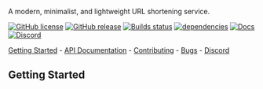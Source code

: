 A modern, minimalist, and lightweight URL shortening service.

[![GitHub license](https://img.shields.io/github/license/elevator-robot/expert-octo-doodle?style=flat-square)]()
[![GitHub release](https://img.shields.io/github/v/release/elevator-robot/expert-octo-doodle?style=flat-square)](https://github.com/Elevator-Robot/expert-octo-doodle/releases)
[![Builds status](https://img.shields.io/github/workflow/status/elevator-robot/expert-octo-doodle/build?style=flat-square)]()
[![dependencies](https://img.shields.io/librariesio/github/elevator-robot/expert-octo-doodle?style=flat-square)]()
[![Docs](https://img.shields.io/badge/docs-latest-brightgreen.svg?style=flat-square)](https://elevator-robot.github.io)
[![Discord](https://img.shields.io/discord/211553152258932736?style=flat-square)](https://discord.gg/x467Mac2r8)

[Getting Started](#getting-started) - [API Documentation](https://elevator-robot.github.io/expert-octo-doodle/) - [Contributing](https://github.com/Elevator-Robot/expert-octo-doodle/blob/main/.github/CONTRIBUTING.md) - [Bugs](https://github.com/Elevator-Robot/expert-octo-doodle/issues) - [Discord](https://img.shields.io/discord/211553152258932736?style=flat-square)

## Getting Started

